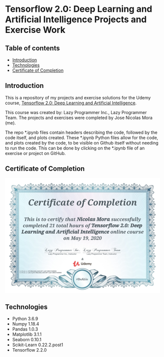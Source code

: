 # Tensorflow 2.0: Deep Learning and Artificial Intelligence Projects and Exercise Work

## Table of contents
* [Introduction](#introduction)
* [Technologies](#technologies)
* [Certificate of Completion](#certificate)

## Introduction
This is a repository of my projects and exercise solutions for the Udemy course, [Tensorflow 2.0: Deep Learning and Artificial Intelligence](https://www.udemy.com/course/deep-learning-tensorflow-2/).

This course was created by: Lazy Programmer Inc., Lazy Programmer Team.
The projects and exercises were completed by Jose Nicolas Mora (me).

The repo *.ipynb files contain headers describing the code, followed by the code itself, and plots created. These *.ipynb Python files allow for the code, and plots created by the code, to be visible on Github itself without needing to run the code. This can be done by clicking on the *.ipynb file of an exercise or project on GitHub.

## Certificate of Completion
<p align="center"><img src="./Tensorflow_2.0_Deep_Learning_and_Artificial_Intelligence_Certificate.jpg"></p>

## Technologies
- Python 3.6.9
- Numpy 1.18.4
- Pandas 1.0.3
- Matplotlib 3.1.1
- Seaborn 0.10.1
- Scikit-Learn 0.22.2.post1
- Tensorflow  2.2.0



